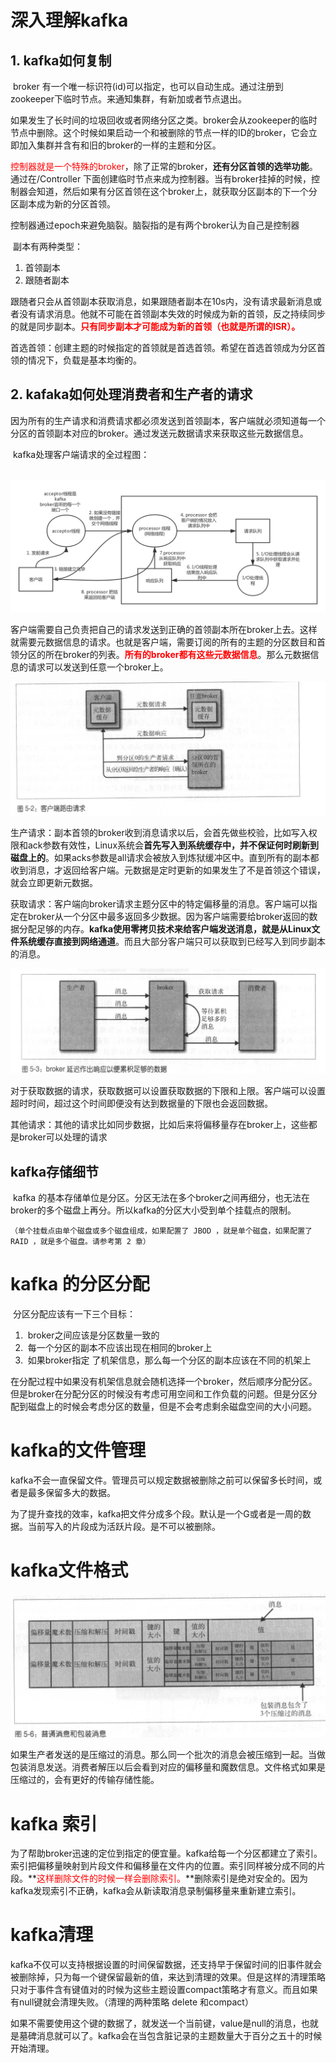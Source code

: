 # 深入理解kafka

## 	1. kafka如何复制

​	broker 有一个唯一标识符(id)可以指定，也可以自动生成。通过注册到zookeeper下临时节点。来通知集群，有新加或者节点退出。

​	如果发生了长时间的垃圾回收或者网络分区之类。broker会从zookeeper的临时节点中删除。这个时候如果启动一个和被删除的节点一样的ID的broker，它会立即加入集群并含有和旧的broker的一样的主题和分区。

​	<font color="red">控制器就是一个特殊的broker</font>，除了正常的broker，**还有分区首领的选举功能**。通过在/Controller 下面创建临时节点来成为控制器。当有broker挂掉的时候，控制器会知道，然后如果有分区首领在这个broker上，就获取分区副本的下一个分区副本成为新的分区首领。

​	控制器通过epoch来避免脑裂。脑裂指的是有两个broker认为自己是控制器

​	副本有两种类型：

1.  首领副本
2. 跟随者副本



​	跟随者只会从首领副本获取消息，如果跟随者副本在10s内，没有请求最新消息或者没有请求消息。他就不可能在首领副本失效的时候成为新的首领，反之持续同步的就是同步副本。**<font color="red">只有同步副本才可能成为新的首领（也就是所谓的ISR）。</font>**

​	首选首领：创建主题的时候指定的首领就是首选首领。希望在首选首领成为分区首领的情况下，负载是基本均衡的。

## 	2. kafaka如何处理消费者和生产者的请求	

​	因为所有的生产请求和消费请求都必须发送到首领副本，客户端就必须知道每一个分区的首领副本对应的broker。通过发送元数据请求来获取这些元数据信息。

​	kafka处理客户端请求的全过程图：

​	![kafka处理请求内部流程图](../images/kafka处理请求内部流程图.png)

​	客户端需要自己负责把自己的请求发送到正确的首领副本所在broker上去。这样就需要元数据信息的请求。也就是客户端，需要订阅的所有的主题的分区数目和首领分区的所在broker的列表。**<font color="red">所有的broker都有这些元数据信息</font>**。那么元数据信息的请求可以发送到任意一个broker上。

![客户端路由请求](../images/客户端路由请求.png)

​	生产请求：副本首领的broker收到消息请求以后，会首先做些校验，比如写入权限和ack参数有效性，Linux系统会**首先写入到系统缓存中，并不保证何时刷新到磁盘上的**。如果acks参数是all请求会被放入到炼狱缓冲区中。直到所有的副本都收到消息，才返回给客户端。元数据是定时更新的如果发生了不是首领这个错误，就会立即更新元数据。

​	获取请求：客户端向broker请求主题分区中的特定偏移量的消息。客户端可以指定在broker从一个分区中最多返回多少数据。因为客户端需要给broker返回的数据分配足够的内存。**kafka使用零拷贝技术来给客户端发送消息，就是从Linux文件系统缓存直接到网络通道**。而且大部分客户端只可以获取到已经写入到同步副本的消息。

![image-20190804180441430](../images/image-20190804180441430.png)

​	对于获取数据的请求，获取数据可以设置获取数据的下限和上限。客户端可以设置超时时间，超过这个时间即便没有达到数据量的下限也会返回数据。

​	其他请求：其他的请求比如同步数据，比如后来将偏移量存在broker上，这些都是broker可以处理的请求

## 	kafka存储细节

​	kafka 的基本存储单位是分区。分区无法在多个broker之间再细分，也无法在broker的多个磁盘上再分。所以kafka的分区大小受到单个挂载点的限制。

~~~ 一
（单个挂载点由单个磁盘或多个磁盘组成，如果配置了 JBOD ，就是单个磁盘，如果配置了
RAID ，就是多个磁盘。请参考第 2 章）
~~~

# kafka 的分区分配

​	分区分配应该有一下三个目标：

1. ​	broker之间应该是分区数量一致的
2. ​	每一个分区的副本不应该出现在相同的broker上
3. ​	如果broker指定 了机架信息，那么每一个分区的副本应该在不同的机架上	



​	在分配过程中如果没有机架信息就会随机选择一个broker，然后顺序分配分区。但是broker在分配分区的时候没有考虑可用空间和工作负载的问题。但是分区分配到磁盘上的时候会考虑分区的数量，但是不会考虑剩余磁盘空间的大小问题。

# kafka的文件管理

​	kafka不会一直保留文件。管理员可以规定数据被删除之前可以保留多长时间，或者是最多保留多大的数据。

​	为了提升查找的效率，kafka把文件分成多个段。默认是一个G或者是一周的数据。当前写入的片段成为活跃片段。是不可以被删除。

# kafka文件格式

![普通消息和包装消息](../images/image-20190805161125367.png)

​	如果生产者发送的是压缩过的消息。那么同一个批次的消息会被压缩到一起。当做包装消息发送。消费者解压以后会看到对应的偏移量和魔数信息。文件格式如果是压缩过的，会有更好的传输存储性能。

# kafka 索引

​	为了帮助broker迅速的定位到指定的便宜量。kafka给每一个分区都建立了索引。索引把偏移量映射到片段文件和偏移量在文件内的位置。索引同样被分成不同的片段。**<font color="red">这样删除文件的时候一样会删除索引。</font>**删除索引是绝对安全的。因为kafka发现索引不正确，kafka会从新读取消息录制偏移量来重新建立索引。 

# kafka清理

​	kafka不仅可以支持根据设置的时间保留数据，还支持早于保留时间的旧事件就会被删除掉，只为每一个键保留最新的值，来达到清理的效果。但是这样的清理策略只对于事件含有键值对的时候为这些主题设置compact策略才有意义。而且如果有null键就会清理失败。（清理的两种策略 delete 和compact）

​	如果不需要使用这个键的数据了，就发送一个当前键，value是null的消息，也就是墓碑消息就可以了。kafka会在当包含脏记录的主题数量大于百分之五十的时候开始清理。